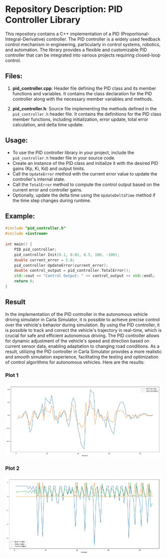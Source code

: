 # Repository Description: PID Controller Library

This repository contains a C++ implementation of a PID (Proportional-Integral-Derivative) controller. The PID controller is a widely used feedback control mechanism in engineering, particularly in control systems, robotics, and automation. The library provides a flexible and customizable PID controller that can be integrated into various projects requiring closed-loop control.

## Files:
1. **pid_controller.cpp**: Header file defining the PID class and its member functions and variables. It contains the class declaration for the PID controller along with the necessary member variables and methods.

2. **pid_controller.h**: Source file implementing the methods defined in the `pid_controller.h` header file. It contains the definitions for the PID class member functions, including initialization, error update, total error calculation, and delta time update.

## Usage:
- To use the PID controller library in your project, include the `pid_controller.h` header file in your source code.
- Create an instance of the PID class and initialize it with the desired PID gains (Kp, Ki, Kd) and output limits.
- Call the `UpdateError` method with the current error value to update the controller's internal state.
- Call the `TotalError` method to compute the control output based on the current error and controller gains.
- Optionally, update the delta time using the `UpdateDeltaTime` method if the time step changes during runtime.

## Example:
```cpp
#include "pid_controller.h"
#include <iostream>

int main() {
    PID pid_controller;
    pid_controller.Init(0.1, 0.01, 0.5, 100, -100);
    double current_error = 5.0;
    pid_controller.UpdateError(current_error);
    double control_output = pid_controller.TotalError();
    std::cout << "Control Output: " << control_output << std::endl;
    return 0;
}

```

## Result

In the implementation of the PID controller in the autonomous vehicle driving simulator in Carla Simulator, it is possible to achieve precise control over the vehicle's behavior during simulation. By using the PID controller, it is possible to track and correct the vehicle's trajectory in real-time, which is crucial for safe and efficient autonomous driving. The PID controller allows for dynamic adjustment of the vehicle's speed and direction based on current sensor data, enabling adaptation to changing road conditions. As a result, utilizing the PID controller in Carla Simulator provides a more realistic and smooth simulation experience, facilitating the testing and optimization of control algorithms for autonomous vehicles. Here are the results:

### Plot 1 
![Tekst zastępczy](plot1.png)

### Plot 2
![Tekst zastępczy](plot2.png)

